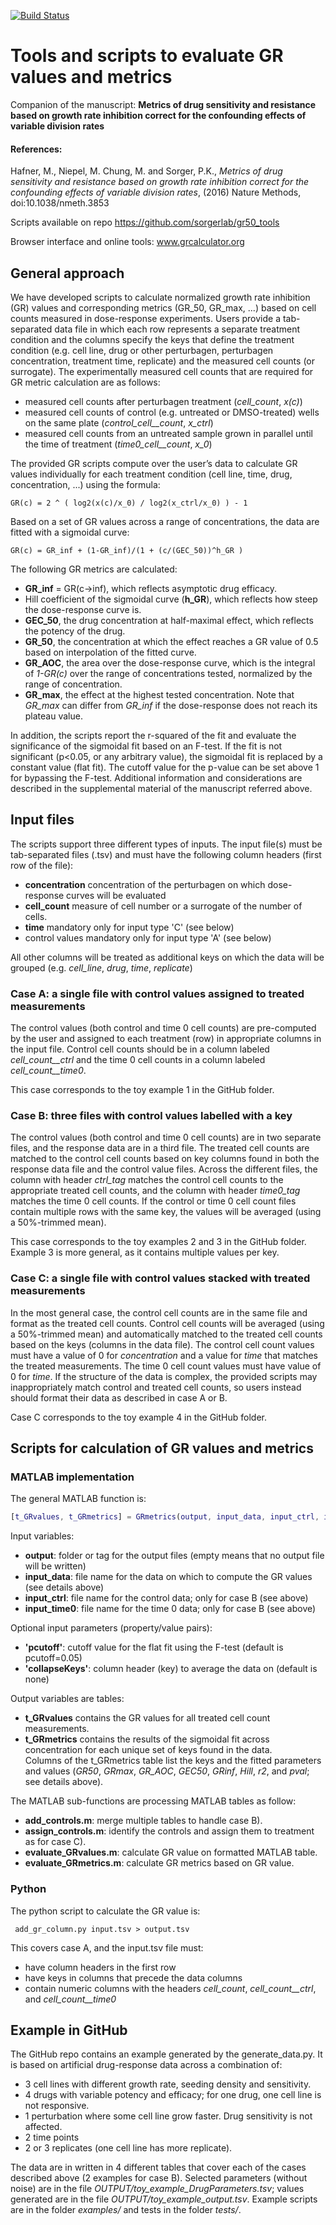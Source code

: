 [![Build Status](https://travis-ci.org/NicholasClark/gr_metrics.svg?branch=master)](https://travis-ci.org/NicholasClark/gr_metrics)

# Tools and scripts to evaluate GR values and metrics
Companion of the manuscript:
**Metrics of drug sensitivity and resistance based on growth rate inhibition correct for the confounding effects of variable division rates**

#### References:
Hafner, M., Niepel, M. Chung, M. and Sorger, P.K., *Metrics of drug sensitivity and resistance based on growth rate inhibition correct for the confounding effects of variable division rates*, (2016) Nature Methods, doi:10.1038/nmeth.3853

Scripts available on repo https://github.com/sorgerlab/gr50_tools

Browser interface and online tools: www.grcalculator.org

## General approach
We have developed scripts to calculate normalized growth rate inhibition (GR) values and corresponding metrics (GR_50, GR_max, ...) based on cell counts measured in dose-response experiments. Users provide a tab-separated data file in which each row represents a separate treatment condition and the columns specify the keys that define the treatment condition (e.g. cell line, drug or other perturbagen, perturbagen concentration, treatment time, replicate) and the measured cell counts (or surrogate). The experimentally measured cell counts that are required for GR metric calculation are as follows:
- measured cell counts after perturbagen treatment (*cell_count*, *x(c)*)
- measured cell counts of control (e.g. untreated or DMSO-treated) wells on the same plate (*control_cell__count*, *x_ctrl*)
- measured cell counts from an untreated sample grown in parallel until the time of treatment (*time0_cell__count*, *x_0*)

The provided GR scripts compute over the user’s data to calculate GR values individually for each treatment condition (cell line, time, drug, concentration, ...) using the formula:

    GR(c) = 2 ^ ( log2(x(c)/x_0) / log2(x_ctrl/x_0) ) - 1

Based on a set of GR values across a range of concentrations, the data are fitted with a sigmoidal curve:

    GR(c) = GR_inf + (1-GR_inf)/(1 + (c/(GEC_50))^h_GR )

The following GR metrics are calculated:
- **GR_inf** = GR(c->inf), which reflects asymptotic drug efficacy.
- Hill coefficient of the sigmoidal curve (**h_GR**), which reflects how steep the dose-response curve is.
- **GEC_50**, the drug concentration at half-maximal effect, which reflects the potency of the drug.
- **GR_50**, the concentration at which the effect reaches a GR value of 0.5 based on interpolation of the fitted curve.
- **GR_AOC**, the area over the dose-response curve, which is the integral of *1-GR(c)* over the range of concentrations tested, normalized by the range of concentration.
- **GR_max**, the effect at the highest tested concentration. Note that *GR_max* can differ from *GR_inf* if the dose-response does not reach its plateau value.

In addition, the scripts report the r-squared of the fit and evaluate the significance of the sigmoidal fit based on an F-test. If the fit is not significant (p<0.05, or any arbitrary value), the sigmoidal fit is replaced by a constant value (flat fit). The cutoff value for the p-value can be set above 1 for bypassing the F-test. Additional information and considerations are described in the supplemental material of the manuscript referred above.

## Input files
The scripts support three different types of inputs. The input file(s) must be tab-separated files (.tsv) and must have the following column headers (first row of the file):
- **concentration**		concentration of the perturbagen on which dose-response curves will be evaluated
- **cell_count**		measure of cell number or a surrogate of the number of cells.
- **time** 			mandatory only for input type 'C' (see below)
- control values 		mandatory only for input type 'A' (see below)

All other columns will be treated as additional keys on which the data will be grouped (e.g. *cell_line*, *drug*, *time*, *replicate*)

### Case A: a single file with control values assigned to treated measurements
The control values (both control and time 0 cell counts) are pre-computed by the user and assigned to each treatment (row) in appropriate columns in the input file. Control cell counts should be in a column labeled *cell_count__ctrl* and the time 0 cell counts in a column labeled *cell_count__time0*.

This case corresponds to the toy example 1 in the GitHub folder.

### Case B: three files with control values labelled with a key
The control values (both control and time 0 cell counts) are in two separate files, and the response data are in a third file. The treated cell counts are matched to the control cell counts based on key columns found in both the response data file and the control value files. Across the different files, the column with header *ctrl_tag* matches the control cell counts to the appropriate treated cell counts, and the column with header *time0_tag* matches the time 0 cell counts. If the control or time 0 cell count files contain multiple rows with the same key, the values will be averaged (using a 50%-trimmed mean).

This case corresponds to the toy examples 2 and 3 in the GitHub folder. Example 3 is more general, as it contains multiple values per key.

### Case C: a single file with control values stacked with treated measurements
In the most general case, the control cell counts are in the same file and format as the treated cell counts. Control cell counts will be averaged (using a 50%-trimmed mean) and automatically matched to the treated cell counts based on the keys (columns in the data file). The control cell count values must have a value of 0 for *concentration* and a value for *time* that matches the treated measurements. The time 0 cell count values must have value of 0 for *time*. If the structure of the data is complex, the provided scripts may inappropriately match control and treated cell counts, so users instead should format their data as described in case A or B.

Case C corresponds to the toy example 4 in the GitHub folder.

## Scripts for calculation of GR values and metrics
### MATLAB implementation
The general MATLAB function is:

```matlab
[t_GRvalues, t_GRmetrics] = GRmetrics(output, input_data, input_ctrl, input_time0, varargin)
```

Input variables:
- **output**:		folder or tag for the output files (empty means that no output file will be written)
- **input_data**:	file name for the data on which to compute the GR values (see details above)
- **input_ctrl**:	file name for the control data; only for case B (see above)
- **input_time0**:	file name for the time 0 data; only for case B (see above)

Optional input parameters (property/value pairs):
- **'pcutoff'**:		cutoff value for the flat fit using the F-test (default is pcutoff=0.05)
- **'collapseKeys'**:	column header (key) to average the data on (default is none)

Output variables are tables:
- **t_GRvalues** contains the GR values for all treated cell count measurements.
- **t_GRmetrics** contains the results of the sigmoidal fit across concentration for each unique set of keys found in the data.
\
Columns of the t_GRmetrics table list the keys and the fitted parameters and values (*GR50*, *GRmax*, *GR_AOC*, *GEC50*, *GRinf*, *Hill*, *r2*, and *pval*; see details above).

The MATLAB sub-functions are processing MATLAB tables as follow:
- **add_controls.m**: merge multiple tables to handle case B).
- **assign_controls.m**: identify the controls and assign them to treatment as for case C).
- **evaluate_GRvalues.m**: calculate GR value on formatted MATLAB table.
- **evaluate_GRmetrics.m**: calculate GR metrics based on GR value.

### Python
The python script to calculate the GR value is:

```shell
 add_gr_column.py input.tsv > output.tsv
```

This covers case A, and the input.tsv file must:
- have column headers in the first row
- have keys in columns that precede the data columns
- contain numeric columns with the headers *cell_count*, *cell_count__ctrl*, and *cell_count__time0*

## Example in GitHub
The GitHub repo contains an example generated by the generate_data.py. It is based on artificial drug-response data across a combination of:
- 3 cell lines with different growth rate, seeding density and sensitivity.
- 4 drugs with variable potency and efficacy; for one drug, one cell line is not responsive.
- 1 perturbation where some cell line grow faster. Drug sensitivity is not affected.
- 2 time points
- 2 or 3 replicates (one cell line has more replicate).

The data are in written in 4 different tables that cover each of the cases described above (2 examples for case B). Selected parameters (without noise) are in the file *OUTPUT/toy_example_DrugParameters.tsv*; values generated are in the file *OUTPUT/toy_example_output.tsv*. Example scripts are in the folder *examples/* and tests in the folder *tests/*.
